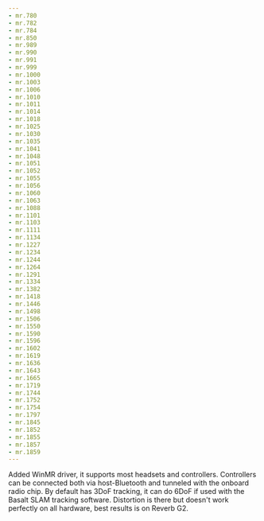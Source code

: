 ```yaml
---
- mr.780
- mr.782
- mr.784
- mr.850
- mr.989
- mr.990
- mr.991
- mr.999
- mr.1000
- mr.1003
- mr.1006
- mr.1010
- mr.1011
- mr.1014
- mr.1018
- mr.1025
- mr.1030
- mr.1035
- mr.1041
- mr.1048
- mr.1051
- mr.1052
- mr.1055
- mr.1056
- mr.1060
- mr.1063
- mr.1088
- mr.1101
- mr.1103
- mr.1111
- mr.1134
- mr.1227
- mr.1234
- mr.1244
- mr.1264
- mr.1291
- mr.1334
- mr.1382
- mr.1418
- mr.1446
- mr.1498
- mr.1506
- mr.1550
- mr.1590
- mr.1596
- mr.1602
- mr.1619
- mr.1636
- mr.1643
- mr.1665
- mr.1719
- mr.1744
- mr.1752
- mr.1754
- mr.1797
- mr.1845
- mr.1852
- mr.1855
- mr.1857
- mr.1859
---
```

Added WinMR driver, it supports most headsets and controllers. Controllers can
be connected both via host-Bluetooth and tunneled with the onboard radio chip.
By default has 3DoF tracking, it can do 6DoF if used with the Basalt SLAM
tracking software. Distortion is there but doesn't work perfectly on all
hardware, best results is on Reverb G2.
